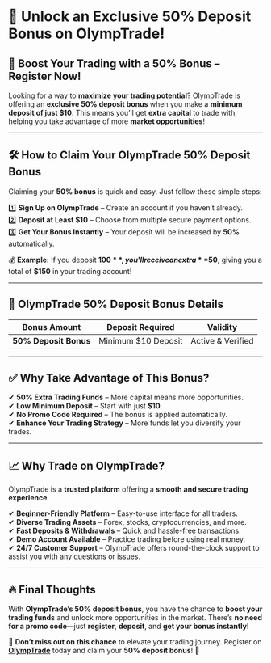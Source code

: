 # 🎉 Unlock an Exclusive 50% Deposit Bonus on OlympTrade!  

## 🚀 Boost Your Trading with a 50% Bonus – Register Now!  

Looking for a way to **maximize your trading potential**? OlympTrade is offering an **exclusive 50% deposit bonus** when you make a **minimum deposit of just $10**. This means you’ll get **extra capital** to trade with, helping you take advantage of more **market opportunities**!  

---

## 🛠 How to Claim Your OlympTrade 50% Deposit Bonus  

Claiming your **50% bonus** is quick and easy. Just follow these simple steps:

1️⃣ **Sign Up on OlympTrade** – Create an account if you haven’t already.  
2️⃣ **Deposit at Least $10** – Choose from multiple secure payment options.  
3️⃣ **Get Your Bonus Instantly** – Your deposit will be increased by **50%** automatically.

💰 **Example:** If you deposit **$100**, you’ll receive an extra **$50**, giving you a total of **$150** in your trading account!

---

## 📌 OlympTrade 50% Deposit Bonus Details  

| **Bonus Amount** | **Deposit Required** | **Validity**  |  
|------------------|----------------------|---------------|  
| **50% Deposit Bonus** | Minimum $10 Deposit | Active & Verified |  

---

## ✅ Why Take Advantage of This Bonus?

✔ **50% Extra Trading Funds** – More capital means more opportunities.  
✔ **Low Minimum Deposit** – Start with just **$10**.  
✔ **No Promo Code Required** – The bonus is applied automatically.  
✔ **Enhance Your Trading Strategy** – More funds let you diversify your trades.  

---

## 📈 Why Trade on OlympTrade?  

OlympTrade is a **trusted platform** offering a **smooth and secure trading experience**.  

✔ **Beginner-Friendly Platform** – Easy-to-use interface for all traders.  
✔ **Diverse Trading Assets** – Forex, stocks, cryptocurrencies, and more.  
✔ **Fast Deposits & Withdrawals** – Quick and hassle-free transactions.  
✔ **Demo Account Available** – Practice trading before using real money.  
✔ **24/7 Customer Support** – OlympTrade offers round-the-clock support to assist you with any questions or issues.

---

## 🔥 Final Thoughts  

With **OlympTrade’s 50% deposit bonus**, you have the chance to **boost your trading funds** and unlock more opportunities in the market. There’s **no need for a promo code**—just **register**, **deposit**, and **get your bonus instantly**!

📢 **Don’t miss out on this chance** to elevate your trading journey. Register on **[OlympTrade](https://smartthriftfinder.com/olymptrade-kostya)** today and claim your **50% deposit bonus**! 🚀
